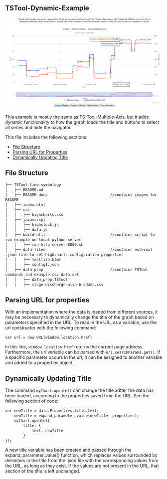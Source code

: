 ## TSTool-Dynamic-Example

![](README-docs/TS-Tool-Dynamic-Example.png)

This example is mostly the same as TS-Tool-Multiple-Axis, but it adds dynamic functionality to how the graph loads the title and buttons to select all series and hide the navigator.

This file includes the following sections:

* [File Structure](#file-structure)
* [Parsing URL for Properties](#parsing-url-for-properties)
* [Dynamically Updating Title](#dynamically-updating-title)

## File Structure

```
├── TSTool-line-symbology
│   ├── README.md
│   ├── README-docs                            //contains images for README
│   ├── index.html
│   ├── css
│   │   ├── highcharts.css
│   ├── javascript
│   │   ├── highstock.js
│   │   ├── data.js
│   ├── build-util                             //contains script to run example on local python server
│   │   ├── run-http-server-8000.sh
│   ├── data-files                             //contains external .json file to set highcharts configuration properties
│   │   ├── testfile.html
│   │   ├── config1.json
│   ├── data-prep                              //contains TSTool commands and example csv data set
│   │   ├── data_prep.TSTool
│   │   ├── stage-discharge-alva-b-adams.csv
```

## Parsing URL for properties

With an implementation where the data is loaded from different sources, it may be necessary to dynamically change the title of the graph based on parameters specified in the URL.  To read in the URL as a variable, use the url constructor with the following command:

```
var url = new URL(window.location.href)
```

In this line, `window.location.href` returns the current page address.  Furthermore, the url variable can be parsed with `url.searchParams.get()`.  If a specific parameter occurs in the url, it can be assigned to another variable and added to a properties object.

## Dynamically Updating Title

The command `myChart.update()` can change the title adfter the data has been loaded, according to the properties saved from the URL.  See the following section of code:

```
var newTitle = data.Properties.title.text;
    newTitle = expand_parameter_value(newTitle, properties);
    myChart.update({
        title: {
            text: newTitle
        }
});
```

A new title variable has been created and passed through the expand_parameter_value() function, which replaces values surrounded by delimiters in the title from the .json file with the corresponding values from the URL, as long as they exist.  If the values are not present in the URL, that section of the title is left unchanged.
